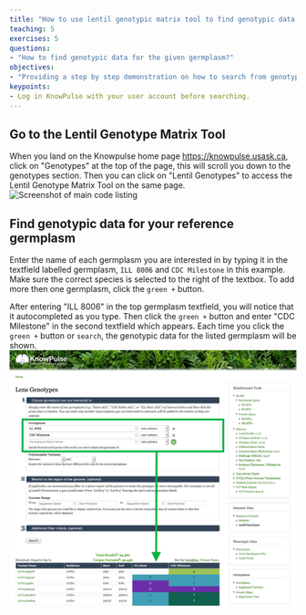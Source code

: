 ```yaml
---
title: "How to use lentil genotypic matrix tool to find genotypic data for your reference germplasm "
teaching: 5
exercises: 5
questions:
- "How to find genotypic data for the given germplasm?"
objectives:
- "Providing a step by step demonstration on how to search from genotypic matrix tool"
keypoints:
- Log in KnowPulse with your user account before searching.
---
```



## Go to the Lentil Genotype Matrix Tool
When you land on the Knowpulse home page https://knowpulse.usask.ca, click on "Genotypes" at the top of the page, this will scroll you down to the genotypes section. Then you can click on "Lentil Genotypes" to access the Lentil Genotype Matrix Tool on the same page.
![Screenshot of main code listing](../fig/gmatrix-poly-region.front-1.png)

## Find genotypic data for your reference germplasm
Enter the name of each germplasm you are interested in by typing it in the textfield labelled germplasm, `ILL 8006` and `CDC Milestone` in this example. Make sure the correct species is selected to the right of the textbox. To add more then one germplasm, click the `green +` button.

After entering "ILL 8006" in the top germplasm textfield, you will notice that it autocompleted as you type. Then click the `green +` button and enter "CDC Milestone" in the second textfield which appears.
Each time you click the `green +` button or `search`, the genotypic data for the listed germplasm will be shown.
![Screenshot of main code listing](../fig/gmatrix-poly-region-2.png)

